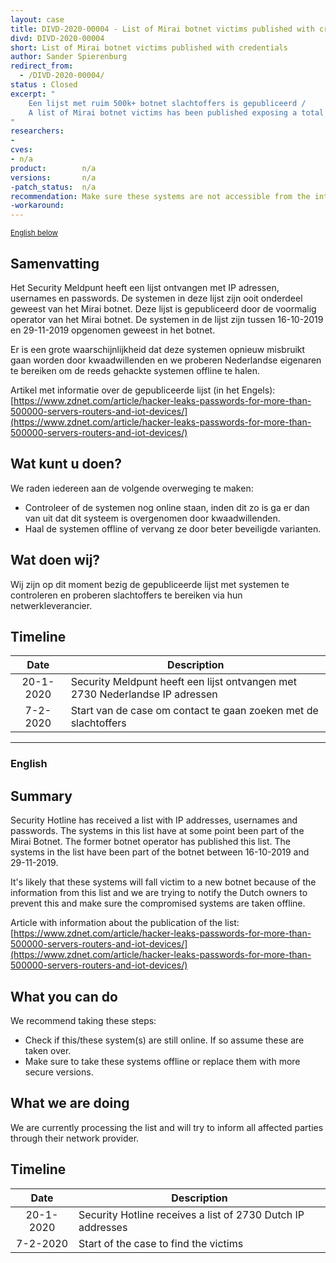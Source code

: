 ```yaml
---
layout: case
title: DIVD-2020-00004 - List of Mirai botnet victims published with credentials 
divd: DIVD-2020-00004
short: List of Mirai botnet victims published with credentials
author: Sander Spierenburg
redirect_from:
  - /DIVD-2020-00004/
status : Closed
excerpt: "
	Een lijst met ruim 500k+ botnet slachtoffers is gepubliceerd / 
	A list of Mirai botnet victims has been published exposing a total of 500K+ systems 
"
researchers:
-
cves:
- n/a
product:        n/a
versions:       n/a
-patch_status:	n/a
recommendation: Make sure these systems are not accessible from the internet.	
-workaround:			
---
```

<p>
	<small><a href='{{ page.url }}#english'>English below</a></small>
</p>

## Samenvatting

Het Security Meldpunt heeft een lijst ontvangen met IP adressen, usernames en passwords. De systemen in deze lijst zijn ooit onderdeel geweest van het Mirai botnet. Deze lijst is gepubliceerd door de voormalig operator van het Mirai botnet. De systemen in de lijst zijn tussen 16-10-2019 en 29-11-2019 opgenomen geweest in het botnet.  

Er is een grote waarschijnlijkheid dat deze systemen opnieuw misbruikt gaan worden door kwaadwillenden en we proberen Nederlandse eigenaren te bereiken om de reeds gehackte systemen offline te halen. 

Artikel met informatie over de gepubliceerde lijst (in het Engels): [https://www.zdnet.com/article/hacker-leaks-passwords-for-more-than-500000-servers-routers-and-iot-devices/](https://www.zdnet.com/article/hacker-leaks-passwords-for-more-than-500000-servers-routers-and-iot-devices/)

## Wat kunt u doen?

We raden iedereen aan de volgende overweging te maken:
* Controleer of de systemen nog online staan, inden dit zo is ga er dan van uit dat dit systeem is overgenomen door kwaadwillenden. 
* Haal de systemen offline of vervang ze door beter beveiligde varianten.

## Wat doen wij?

Wij zijn op dit moment bezig de gepubliceerde lijst met systemen te controleren en proberen slachtoffers te bereiken via hun netwerkleverancier. 

## Timeline

| Date  | Description |
|:-----:|-------------|
| 20-1-2020 | Security Meldpunt heeft een lijst ontvangen met 2730 Nederlandse IP adressen 
| 7-2-2020 | Start van de case om contact te gaan zoeken met de slachtoffers |  


<hr>

### English

## Summary

Security Hotline has received a list with IP addresses, usernames and passwords. The systems in this list have at some point been part of the Mirai Botnet. The former botnet operator has published this list. The systems in the list have been part of the botnet between 16-10-2019 and 29-11-2019.  

It's likely that these systems will fall victim to a new botnet because of the information from this list and we are trying to notify the Dutch owners to prevent this and make sure the compromised systems are taken offline.

Article with information about the publication of the list: [https://www.zdnet.com/article/hacker-leaks-passwords-for-more-than-500000-servers-routers-and-iot-devices/](https://www.zdnet.com/article/hacker-leaks-passwords-for-more-than-500000-servers-routers-and-iot-devices/)

## What you can do

We recommend taking these steps:

* Check if this/these system(s) are still online. If so assume these are taken over.  
* Make sure to take these systems offline or replace them with more secure versions.

## What we are doing

We are currently processing the list and will try to inform all affected parties through their network provider.

## Timeline

| Date  | Description |
|:-----:|-------------|
| 20-1-2020 | Security Hotline receives a list of 2730 Dutch IP addresses 
| 7-2-2020 | Start of the case to find the victims |  
